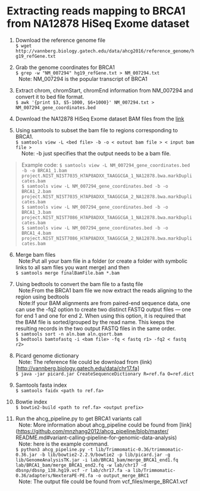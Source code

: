 # Extracting reads mapping to BRCA1 from NA12878 HiSeq Exome dataset  

1. Download the reference genome file  
`$ wget http://vannberg.biology.gatech.edu/data/ahcg2016/reference_genome/hg19_refGene.txt`  
  
2. Grab the genome coordinates for BRCA1  
`$ grep -w "NM_007294" hg19_refGene.txt > NM_007294.txt`  
&nbsp;&nbsp;Note: NM_007294 is the popular transcript of BRCA1  

3. Extract chrom, chromStart, chromEnd information from NM_007294 and convert it to bed file format.  
`$ awk '{print $3, $5-1000, $6+1000}' NM_007294.txt > NM_007294_gene_coordinates.bed` 

4. Download the NA12878 HiSeq Exome dataset BAM files from the [link](http://ftp://ftp-trace.ncbi.nih.gov/giab/ftp/data/NA12878/Garvan_NA12878_HG001_HiSeq_Exome/)    

5. Using samtools to subset the bam file to regions corresponding to BRCA1.  
`$ samtools view -L <bed file> -b -o < outout bam file > < input bam file >`  
&nbsp;&nbsp;&nbsp;&nbsp;Note: -b just specifies that the output needs to be a bam file.   
> Example code:
`$ samtools view -L NM_007294_gene_coordinates.bed -b -o BRCA1_1.bam project.NIST_NIST7035_H7AP8ADXX_TAAGGCGA_1_NA12878.bwa.markDuplicates.bam`  
`$ samtools view -L NM_007294_gene_coordinates.bed -b -o BRCA1_2.bam project.NIST_NIST7035_H7AP8ADXX_TAAGGCGA_2_NA12878.bwa.markDuplicates.bam`   
`$ samtools view -L NM_007294_gene_coordinates.bed -b -o BRCA1_3.bam project.NIST_NIST7086_H7AP8ADXX_TAAGGCGA_1_NA12878.bwa.markDuplicates.bam`   
`$ samtools view -L NM_007294_gene_coordinates.bed -b -o BRCA1_4.bam project.NIST_NIST7086_H7AP8ADXX_TAAGGCGA_2_NA12878.bwa.markDuplicates.bam` 
6. Merge bam files  
&nbsp;&nbsp;Note:Put all your bam file in a folder (or create a folder with symbolic links to all sam files you want merge) and then  
`$ samtools merge finalBamFile.bam *.bam`
  
7. Using bedtools to convert the bam file to a fastq file    
&nbsp;&nbsp;Note:From the BRCA1 bam file we now extract the reads aligning to the region using bedtools      
&nbsp;&nbsp;Note:If your BAM alignments are from paired-end sequence data, one can use the -fq2 option to create two distinct FASTQ output files — one for end 1 and one for end 2. When using this option, it is required that the BAM file is sorted/grouped by the read name. This keeps the resulting records in the two output FASTQ files in the same order.   
`$ samtools sort -n aln.bam aln.qsort.bam`    
`$ bedtools bamtofastq -i <bam file> -fq < fastq r1> -fq2 < fastq r2>`  

8. Picard genome dictionary  
&nbsp;&nbsp;Note: The reference file could be download from (link)[http://vannberg.biology.gatech.edu/data/chr17.fa]  
`$ java -jar picard.jar CreateSequenceDictionary R=ref.fa O=ref.dict`

9. Samtools fasta index   
`$ samtools faidx <path to ref.fa>`

10. Bowtie index  
`$ bowtie2-build <path to ref.fa> <output prefix>`

11. Run the ahcg\_pipeline.py to get BRCA1 variants call  
&nbsp;&nbsp;Note: More information about ahcg_pipeline could be found from [link](https://github.com/mnzhang2012/ahcg_pipeline/blob/master/  README.md#variant-calling-pipeline-for-genomic-data-analysis)  
&nbsp;&nbsp;Note: here is the example command.  
`$ python3 ahcg_pipeline.py -t lib/Trimmomatic-0.36/trimmomatic-0.36.jar -b lib/bowtie2-2.2.9/bowtie2 -p lib/picard.jar -g lib/GenomeAnalysisTK.jar -i lab/BRCA1_bam/merge_BRCA1_end1.fq lab/BRCA1_bam/merge_BRCA1_end2.fq -w lab/chr17 -d dbsnp/dbsnp_138.hg19.vcf -r lab/chr17.fa -a lib/Trimmomatic-0.36/adapters/NexteraPE-PE.fa -o output_merge_BRC1`  
&nbsp;&nbsp;Note: The output file could be found from vcf_files/merge_BRCA1.vcf